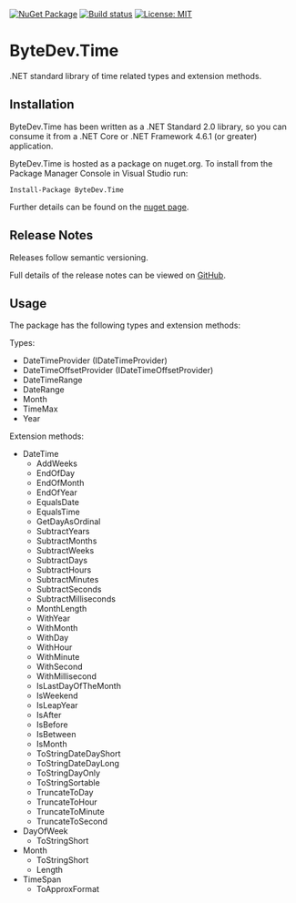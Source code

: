 [![NuGet Package](https://img.shields.io/nuget/v/ByteDev.Time.svg)](https://www.nuget.org/packages/ByteDev.Time)
[![Build status](https://ci.appveyor.com/api/projects/status/github/ByteDev/ByteDev.Time?branch=master&svg=true)](https://ci.appveyor.com/project/ByteDev/ByteDev.Time/branch/master)
[![License: MIT](https://img.shields.io/badge/License-MIT-green.svg)](https://github.com/ByteDev/ByteDev.Template.LibraryPackage/blob/master/LICENSE)

# ByteDev.Time

.NET standard library of time related types and extension methods.

## Installation

ByteDev.Time has been written as a .NET Standard 2.0 library, so you can consume it from a .NET Core or .NET Framework 4.6.1 (or greater) application.

ByteDev.Time is hosted as a package on nuget.org.  To install from the Package Manager Console in Visual Studio run:

`Install-Package ByteDev.Time`

Further details can be found on the [nuget page](https://www.nuget.org/packages/ByteDev.Time/).

## Release Notes

Releases follow semantic versioning.

Full details of the release notes can be viewed on [GitHub](https://github.com/ByteDev/ByteDev.Time/blob/master/docs/RELEASE-NOTES.md).

## Usage

The package has the following types and extension methods:

Types:
- DateTimeProvider (IDateTimeProvider)
- DateTimeOffsetProvider (IDateTimeOffsetProvider)
- DateTimeRange
- DateRange
- Month
- TimeMax
- Year

Extension methods:
- DateTime
  - AddWeeks
  - EndOfDay
  - EndOfMonth
  - EndOfYear
  - EqualsDate
  - EqualsTime
  - GetDayAsOrdinal
  - SubtractYears
  - SubtractMonths
  - SubtractWeeks
  - SubtractDays
  - SubtractHours
  - SubtractMinutes
  - SubtractSeconds
  - SubtractMilliseconds
  - MonthLength
  - WithYear
  - WithMonth
  - WithDay
  - WithHour
  - WithMinute
  - WithSecond
  - WithMillisecond
  - IsLastDayOfTheMonth
  - IsWeekend
  - IsLeapYear
  - IsAfter
  - IsBefore
  - IsBetween
  - IsMonth
  - ToStringDateDayShort
  - ToStringDateDayLong
  - ToStringDayOnly
  - ToStringSortable
  - TruncateToDay
  - TruncateToHour
  - TruncateToMinute  
  - TruncateToSecond   
- DayOfWeek
  - ToStringShort
- Month
  - ToStringShort
  - Length
- TimeSpan
  - ToApproxFormat